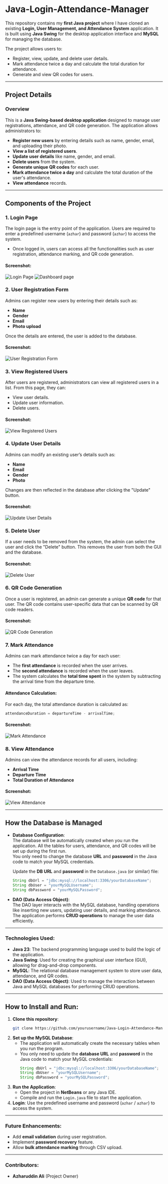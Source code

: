 # Java-Login-Attendance-Manager

This repository contains my **first Java project** where I have cloned an existing **Login, User Management, and Attendance System** application. It is built using **Java Swing** for the desktop application interface and **MySQL** for managing the database.

The project allows users to:
- Register, view, update, and delete user details.
- Mark attendance twice a day and calculate the total duration for attendance.
- Generate and view QR codes for users.

---

## **Project Details**

### **Overview**
This is a **Java Swing-based desktop application** designed to manage user registrations, attendance, and QR code generation. The application allows administrators to:
- **Register new users** by entering details such as name, gender, email, and uploading their photo.
- **View a list of registered users**.
- **Update user details** like name, gender, and email.
- **Delete users** from the system.
- **Generate unique QR codes** for each user.
- **Mark attendance twice a day** and calculate the total duration of the user's attendance.
- **View attendance** records.

---

## **Components of the Project**

### 1. **Login Page**  
The login page is the entry point of the application. Users are required to enter a predefined username (`azhar`) and password (`azhar`) to access the system.  
- Once logged in, users can access all the functionalities such as user registration, attendance marking, and QR code generation.  

#### Screenshot:  
![Login Page](path-to-your-screenshot)
![Dashboard page](https://github.com/AzharAliCodes/Java-Login-Attendance-Manager/blob/50a7816b07296cedcffffe1a3b5ceb791cb36aef/photos/Screenshot%20(54).png)

### 2. **User Registration Form**  
Admins can register new users by entering their details such as:
- **Name**
- **Gender**
- **Email**
- **Photo upload**

Once the details are entered, the user is added to the database. 

#### Screenshot:  
![User Registration Form](https://github.com/AzharAliCodes/Java-Login-Attendance-Manager/blob/50a7816b07296cedcffffe1a3b5ceb791cb36aef/photos/Screenshot%20(55).png?raw=true)

### 3. **View Registered Users**  
After users are registered, administrators can view all registered users in a list. From this page, they can:
- View user details.
- Update user information.
- Delete users.

#### Screenshot:  
![View Registered Users](path-to-your-screenshot)

### 4. **Update User Details**  
Admins can modify an existing user’s details such as:
- **Name**
- **Email**
- **Gender**
- **Photo**
  
Changes are then reflected in the database after clicking the "Update" button.

#### Screenshot:  
![Update User Details](path-to-your-screenshot)

### 5. **Delete User**  
If a user needs to be removed from the system, the admin can select the user and click the "Delete" button. This removes the user from both the GUI and the database.

#### Screenshot:  
![Delete User](path-to-your-screenshot)

### 6. **QR Code Generation**  
Once a user is registered, an admin can generate a unique **QR code** for that user. The QR code contains user-specific data that can be scanned by QR code readers.

#### Screenshot:  
![QR Code Generation](path-to-your-screenshot)

### 7. **Mark Attendance**  
Admins can mark attendance twice a day for each user:
- The **first attendance** is recorded when the user arrives.
- The **second attendance** is recorded when the user leaves.
- The system calculates the **total time spent** in the system by subtracting the arrival time from the departure time.

#### Attendance Calculation:  
For each day, the total attendance duration is calculated as:
```java
attendanceDuration = departureTime - arrivalTime;
```

#### Screenshot:  
![Mark Attendance](path-to-your-screenshot)

### 8. **View Attendance**  
Admins can view the attendance records for all users, including:
- **Arrival Time**
- **Departure Time**
- **Total Duration of Attendance**

#### Screenshot:  
![View Attendance](path-to-your-screenshot)

---

## **How the Database is Managed**

- **Database Configuration**:  
  The database will be automatically created when you run the application. All the tables for users, attendance, and QR codes will be set up during the first run.  
  You only need to change the database **URL** and **password** in the Java code to match your MySQL credentials.

  Update the **DB URL** and **password** in the `Database.java` (or similar) file:
  ```java
  String dbUrl = "jdbc:mysql://localhost:3306/yourDatabaseName";
  String dbUser = "yourMySQLUsername";
  String dbPassword = "yourMySQLPassword";
  ```

- **DAO (Data Access Object)**:  
  The DAO layer interacts with the MySQL database, handling operations like inserting new users, updating user details, and marking attendance. The application performs **CRUD operations** to manage the user data efficiently.

---

### **Technologies Used**:
- **Java 23**: The backend programming language used to build the logic of the application.
- **Java Swing**: Used for creating the graphical user interface (GUI), allowing for drag-and-drop components.
- **MySQL**: The relational database management system to store user data, attendance, and QR codes.
- **DAO (Data Access Object)**: Used to manage the interaction between Java and MySQL databases for performing CRUD operations.

---

## **How to Install and Run**:
1. **Clone this repository**:
   ```bash
   git clone https://github.com/yourusername/Java-Login-Attendance-Manager.git
   ```
2. **Set up the MySQL Database**:
   - The application will automatically create the necessary tables when you run the program.
   - You only need to update the **database URL** and **password** in the Java code to match your MySQL credentials:
     ```java
     String dbUrl = "jdbc:mysql://localhost:3306/yourDatabaseName";
     String dbUser = "yourMySQLUsername";
     String dbPassword = "yourMySQLPassword";
     ```
3. **Run the Application**:
   - Open the project in **NetBeans** or any Java IDE.
   - Compile and run the `Login.java` file to start the application.
4. **Login**: Use the predefined username and password (`azhar` / `azhar`) to access the system.

---

### **Future Enhancements**:
- Add **email validation** during user registration.
- Implement **password recovery** feature.
- Allow **bulk attendance marking** through CSV upload.

---

### **Contributors**:
- **Azharuddin Ali** (Project Owner)
